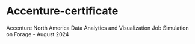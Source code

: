 # Accenture-certificate
Accenture North America Data Analytics and Visualization Job Simulation on Forage - August 2024
